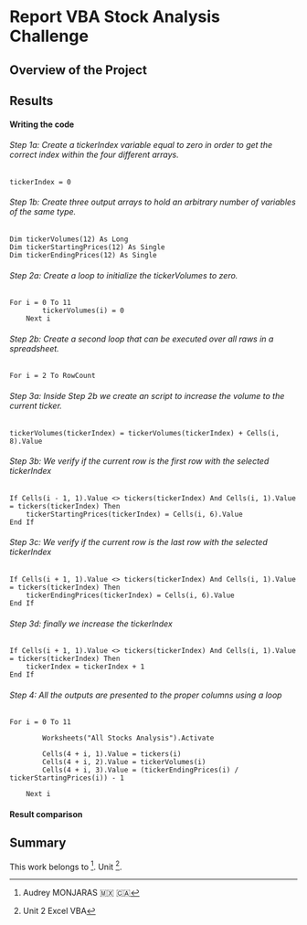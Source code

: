# **Report VBA Stock Analysis Challenge**
## **Overview of the Project**

## **Results**

#### **Writing the code**

###### Step 1a: Create a *tickerIndex* variable equal to zero in order to get the correct index within the four different arrays.

`tickerIndex = 0`

###### Step 1b: Create three output arrays to hold an arbitrary number of variables of the same type.

```
Dim tickerVolumes(12) As Long
Dim tickerStartingPrices(12) As Single
Dim tickerEndingPrices(12) As Single
```

###### Step 2a: Create a loop to initialize the *tickerVolumes* to zero.

```
For i = 0 To 11
        tickerVolumes(i) = 0
    Next i
```

###### Step 2b: Create a second loop that can be executed over all raws in a spreadsheet.

`For i = 2 To RowCount`

###### Step 3a: Inside *Step 2b* we create an script to increase the volume to the current ticker.

`tickerVolumes(tickerIndex) = tickerVolumes(tickerIndex) + Cells(i, 8).Value`

###### Step 3b: We verify if the current row is the first row with the selected tickerIndex

```
If Cells(i - 1, 1).Value <> tickers(tickerIndex) And Cells(i, 1).Value = tickers(tickerIndex) Then
    tickerStartingPrices(tickerIndex) = Cells(i, 6).Value
End If
```
###### Step 3c: We verify if the current row is the last row with the selected tickerIndex

```
If Cells(i + 1, 1).Value <> tickers(tickerIndex) And Cells(i, 1).Value = tickers(tickerIndex) Then
    tickerEndingPrices(tickerIndex) = Cells(i, 6).Value
End If
```
###### Step 3d: finally we increase the tickerIndex

```
If Cells(i + 1, 1).Value <> tickers(tickerIndex) And Cells(i, 1).Value = tickers(tickerIndex) Then
    tickerIndex = tickerIndex + 1
End If
```

###### Step 4: All the outputs are presented to the proper columns using a loop

```
For i = 0 To 11

        Worksheets("All Stocks Analysis").Activate

        Cells(4 + i, 1).Value = tickers(i)
        Cells(4 + i, 2).Value = tickerVolumes(i)
        Cells(4 + i, 3).Value = (tickerEndingPrices(i) / tickerStartingPrices(i)) - 1

    Next i
```
#### **Result comparison**


## **Summary**


This work belongs to [^1].
Unit [^2].
[^note]:
[^1]: Audrey MONJARAS :mexico: :canada:
[^2]: Unit 2 Excel VBA
